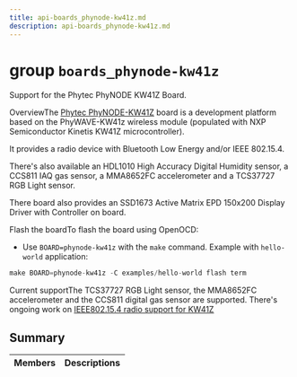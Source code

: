 ```yaml
---
title: api-boards_phynode-kw41z.md
description: api-boards_phynode-kw41z.md
---
```

# group `boards_phynode-kw41z` 

Support for the Phytec PhyNODE KW41Z Board.

OverviewThe [Phytec PhyNODE-KW41Z](https://www.phytec.de/fileadmin/user_upload/downloads/Manuals/L-847e_0.pdf) board is a development platform based on the PhyWAVE-KW41z wireless module (populated with NXP Semiconductor Kinetis KW41Z microcontroller).

It provides a radio device with Bluetooth Low Energy and/or IEEE 802.15.4.

There's also available an HDL1010 High Accuracy Digital Humidity sensor, a CCS811 IAQ gas sensor, a MMA8652FC accelerometer and a TCS37727 RGB Light sensor.

There board also provides an SSD1673 Active Matrix EPD 150x200 Display Driver with Controller on board.

Flash the boardTo flash the board using OpenOCD:

* Use `BOARD=phynode-kw41z` with the `make` command.
 Example with `hello-world` application: 
```cpp
make BOARD=phynode-kw41z -C examples/hello-world flash term
```

Current supportThe TCS37727 RGB Light sensor, the MMA8652FC accelerometer and the CCS811 digital gas sensor are supported. There's ongoing work on [IEEE802.15.4 radio support for KW41Z](https://github.com/RIOT-OS/RIOT/pull/7107)

## Summary

 Members                        | Descriptions                                
--------------------------------|---------------------------------------------

